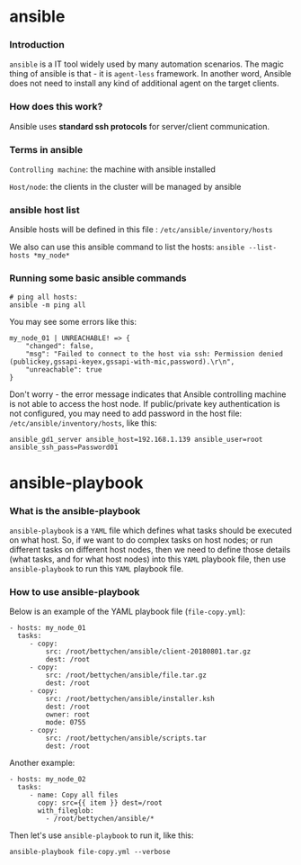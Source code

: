 # ansible

### Introduction
```ansible``` is a IT tool widely used by many automation scenarios. 
The magic thing of ansible is that - it is ```agent-less``` framework. 
In another word, Ansible does not need to install any kind of additional agent on the target clients.

### How does this work? 

Ansible uses **standard ssh protocols** for server/client communication. 

### Terms in ansible

```Controlling machine```: the machine with ansible installed

```Host/node```: the clients in the cluster will be managed by ansible

### ansible host list

Ansible hosts will be defined in this file : ```/etc/ansible/inventory/hosts```

We also can use this ansible command to list the hosts: ```ansible --list-hosts *my_node*```

### Running some basic ansible commands

```
# ping all hosts:
ansible -m ping all
```

You may see some errors like this:

```
my_node_01 | UNREACHABLE! => {
    "changed": false,
    "msg": "Failed to connect to the host via ssh: Permission denied (publickey,gssapi-keyex,gssapi-with-mic,password).\r\n",
    "unreachable": true
}
```

Don't worry - the error message indicates that Ansible controlling machine is not able to access the host node. 
If public/private key authentication is not configured, 
you may need to add password in the host file: ```/etc/ansible/inventory/hosts```, like this:

```
ansible_gd1_server ansible_host=192.168.1.139 ansible_user=root ansible_ssh_pass=Password01
```

# ansible-playbook

### What is the ansible-playbook

```ansible-playbook``` is a ```YAML``` file which defines what tasks should be executed on what host.
So, if we want to do complex tasks on host nodes; or run different tasks on different host nodes, 
then we need to define those details (what tasks, and for what host nodes) into this ```YAML``` playbook file, 
then use ```ansible-playbook``` to run this ```YAML``` playbook file.

### How to use ansible-playbook

Below is an example of the YAML playbook file (```file-copy.yml```):

```
- hosts: my_node_01
  tasks:
     - copy:
         src: /root/bettychen/ansible/client-20180801.tar.gz
         dest: /root
     - copy:
         src: /root/bettychen/ansible/file.tar.gz
         dest: /root
     - copy:
         src: /root/bettychen/ansible/installer.ksh
         dest: /root
         owner: root
         mode: 0755
     - copy:
         src: /root/bettychen/ansible/scripts.tar
         dest: /root
```

Another example:

```
- hosts: my_node_02
  tasks:
     - name: Copy all files
       copy: src={{ item }} dest=/root
       with_fileglob:
         - /root/bettychen/ansible/*

```

Then let's use ```ansible-playbook``` to run it, like this:

```
ansible-playbook file-copy.yml --verbose
```




